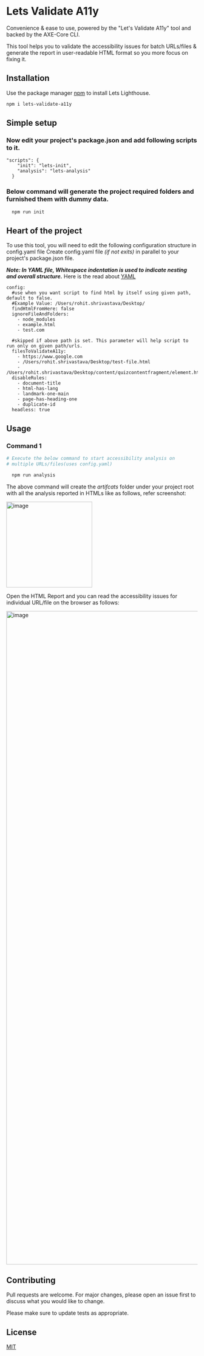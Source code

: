 # Lets Validate A11y

Convenience & ease to use, powered by the "Let's Validate A11y" tool and backed by the AXE-Core CLI.

This tool helps you to validate the accessibility issues for batch URLs/files & generate the report in user-readable HTML format so you more focus on fixing it.

## Installation

Use the package manager [npm](https://nodejs.org/en/download) to install Lets Lighthouse.

```bash
npm i lets-validate-a11y
```

## Simple setup

### Now edit your project's package.json and add following scripts to it.

```
"scripts": {
    "init": "lets-init",
    "analysis": "lets-analysis"
  }
```
### Below command will generate the project required folders and furnished them with dummy data.

```bash
  npm run init
```


## Heart of the project

To use this tool, you will need to edit the following configuration structure in config.yaml file
Create config.yaml file *(if not exits)* in parallel to your project's package.json file.

***Note: _In YAML file, Whitespace indentation is used to indicate nesting and overall structure._***
Here is the read about [YAML](https://docs.fileformat.com/programming/yaml/#syntax)

```
config:
  #use when you want script to find html by itself using given path, default to false.
  #Example Value: /Users/rohit.shrivastava/Desktop/
  findHtmlFromHere: false
  ignoreFileAndFolders:
    - node_modules
    - example.html
    - test.com

  #skipped if above path is set. This parameter will help script to run only on given path/urls.
  filesToValidateA11y:
    - https://www.google.com
    - /Users/rohit.shrivastava/Desktop/test-file.html
    - /Users/rohit.shrivastava/Desktop/content/quizcontentfragment/element.html
  disableRules:
    - document-title
    - html-has-lang
    - landmark-one-main
    - page-has-heading-one
    - duplicate-id
  headless: true
```


## Usage

### Command 1

```bash
# Execute the below command to start accessibility analysis on
# multiple URLs/files(uses config.yaml)

  npm run analysis
```
The above command will create the *artifcats* folder under your project root
with all the analysis reported in HTMLs like as follows, refer screenshot:

<img width="226" alt="image" src="https://user-images.githubusercontent.com/6508575/236606037-7067cfe8-ee56-4d17-8229-f888c5f3f0ff.png">

Open the HTML Report and you can read the accessibility issues for individual URL/file on the browser as follows:

<img width="1721" alt="image" src="https://user-images.githubusercontent.com/6508575/236606138-a6488302-7385-4005-8647-3ee697426012.png">

## Contributing

Pull requests are welcome. For major changes, please open an issue first
to discuss what you would like to change.

Please make sure to update tests as appropriate.

## License

[MIT](https://choosealicense.com/licenses/mit/)
